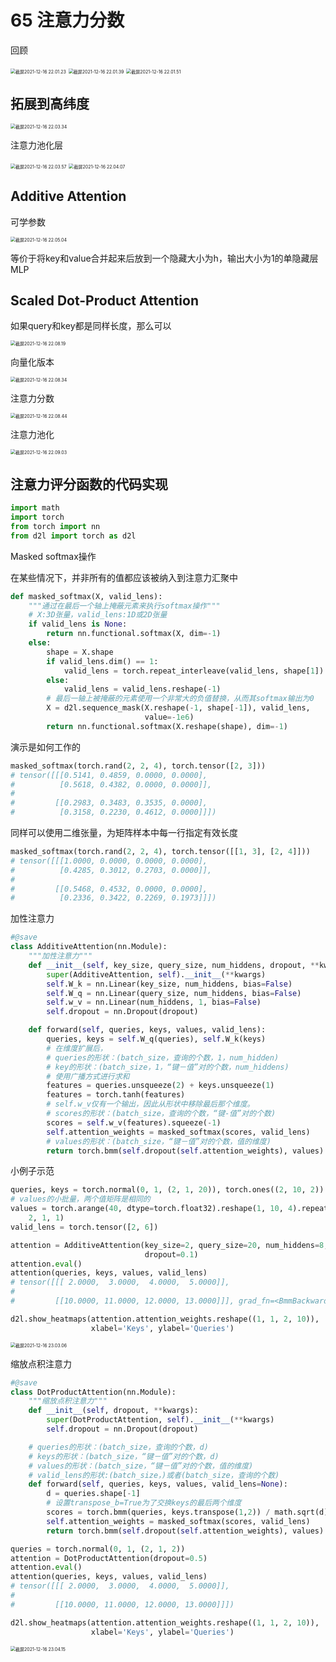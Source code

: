 # 65 注意力分数

<!--注意力分数是query和key的相似度，注意力权重是分数的softmax结果-->

<!--两种常见的分数计算：-->

<!--将query和key合并起来进入一个单输出单隐藏层的MLP-->

<!--直接将query和key做内积-->

回顾

<img src="/Users/hanyixiao/Library/Application Support/typora-user-images/截屏2021-12-16 22.01.23.png" alt="截屏2021-12-16 22.01.23" style="zoom:50%;" />

<img src="/Users/hanyixiao/Library/Application Support/typora-user-images/截屏2021-12-16 22.01.39.png" alt="截屏2021-12-16 22.01.39" style="zoom:50%;" />

<img src="/Users/hanyixiao/Library/Application Support/typora-user-images/截屏2021-12-16 22.01.51.png" alt="截屏2021-12-16 22.01.51" style="zoom:50%;" />

## 拓展到高纬度

<img src="/Users/hanyixiao/Library/Application Support/typora-user-images/截屏2021-12-16 22.03.34.png" alt="截屏2021-12-16 22.03.34" style="zoom:50%;" />

注意力池化层

<img src="/Users/hanyixiao/Library/Application Support/typora-user-images/截屏2021-12-16 22.03.57.png" alt="截屏2021-12-16 22.03.57" style="zoom:50%;" />

<img src="/Users/hanyixiao/Library/Application Support/typora-user-images/截屏2021-12-16 22.04.07.png" alt="截屏2021-12-16 22.04.07" style="zoom:50%;" />

## Additive Attention

可学参数

<img src="/Users/hanyixiao/Library/Application Support/typora-user-images/截屏2021-12-16 22.05.04.png" alt="截屏2021-12-16 22.05.04" style="zoom:50%;" />

等价于将key和value合并起来后放到一个隐藏大小为h，输出大小为1的单隐藏层MLP

## Scaled Dot-Product Attention

如果query和key都是同样长度，那么可以

<img src="/Users/hanyixiao/Library/Application Support/typora-user-images/截屏2021-12-16 22.08.19.png" alt="截屏2021-12-16 22.08.19" style="zoom:50%;" />

向量化版本

<img src="/Users/hanyixiao/Library/Application Support/typora-user-images/截屏2021-12-16 22.08.34.png" alt="截屏2021-12-16 22.08.34" style="zoom:50%;" />

注意力分数

<img src="/Users/hanyixiao/Library/Application Support/typora-user-images/截屏2021-12-16 22.08.44.png" alt="截屏2021-12-16 22.08.44" style="zoom:50%;" />

注意力池化

<img src="/Users/hanyixiao/Library/Application Support/typora-user-images/截屏2021-12-16 22.09.03.png" alt="截屏2021-12-16 22.09.03" style="zoom:50%;" />

## 注意力评分函数的代码实现

```python
import math
import torch
from torch import nn
from d2l import torch as d2l
```

Masked softmax操作

在某些情况下，并非所有的值都应该被纳入到注意力汇聚中

```python
def masked_softmax(X, valid_lens):
    """通过在最后一个轴上掩蔽元素来执行softmax操作"""
    # X:3D张量，valid_lens:1D或2D张量
    if valid_lens is None:
        return nn.functional.softmax(X, dim=-1)
    else:
        shape = X.shape
        if valid_lens.dim() == 1:
            valid_lens = torch.repeat_interleave(valid_lens, shape[1])
        else:
            valid_lens = valid_lens.reshape(-1)
        # 最后一轴上被掩蔽的元素使用一个非常大的负值替换，从而其softmax输出为0
        X = d2l.sequence_mask(X.reshape(-1, shape[-1]), valid_lens,
                              value=-1e6)
        return nn.functional.softmax(X.reshape(shape), dim=-1)
```

演示是如何工作的

```python
masked_softmax(torch.rand(2, 2, 4), torch.tensor([2, 3]))
# tensor([[[0.5141, 0.4859, 0.0000, 0.0000],
#          [0.5618, 0.4382, 0.0000, 0.0000]],
# 
#         [[0.2983, 0.3483, 0.3535, 0.0000],
#          [0.3158, 0.2230, 0.4612, 0.0000]]])
```

同样可以使用二维张量，为矩阵样本中每一行指定有效长度

```python
masked_softmax(torch.rand(2, 2, 4), torch.tensor([[1, 3], [2, 4]]))
# tensor([[[1.0000, 0.0000, 0.0000, 0.0000],
#          [0.4285, 0.3012, 0.2703, 0.0000]],
# 
#         [[0.5468, 0.4532, 0.0000, 0.0000],
#          [0.2336, 0.3422, 0.2269, 0.1973]]])
```

加性注意力

```python
#@save
class AdditiveAttention(nn.Module):
    """加性注意力"""
    def __init__(self, key_size, query_size, num_hiddens, dropout, **kwargs):
        super(AdditiveAttention, self).__init__(**kwargs)
        self.W_k = nn.Linear(key_size, num_hiddens, bias=False)
        self.W_q = nn.Linear(query_size, num_hiddens, bias=False)
        self.w_v = nn.Linear(num_hiddens, 1, bias=False)
        self.dropout = nn.Dropout(dropout)

    def forward(self, queries, keys, values, valid_lens):
        queries, keys = self.W_q(queries), self.W_k(keys)
        # 在维度扩展后，
        # queries的形状：(batch_size，查询的个数，1，num_hidden)
        # key的形状：(batch_size，1，“键－值”对的个数，num_hiddens)
        # 使用广播方式进行求和
        features = queries.unsqueeze(2) + keys.unsqueeze(1)
        features = torch.tanh(features)
        # self.w_v仅有一个输出，因此从形状中移除最后那个维度。
        # scores的形状：(batch_size，查询的个数，“键-值”对的个数)
        scores = self.w_v(features).squeeze(-1)
        self.attention_weights = masked_softmax(scores, valid_lens)
        # values的形状：(batch_size，“键－值”对的个数，值的维度)
        return torch.bmm(self.dropout(self.attention_weights), values)
```

小例子示范

```python
queries, keys = torch.normal(0, 1, (2, 1, 20)), torch.ones((2, 10, 2))
# values的小批量，两个值矩阵是相同的
values = torch.arange(40, dtype=torch.float32).reshape(1, 10, 4).repeat(
    2, 1, 1)
valid_lens = torch.tensor([2, 6])

attention = AdditiveAttention(key_size=2, query_size=20, num_hiddens=8,
                              dropout=0.1)
attention.eval()
attention(queries, keys, values, valid_lens)
# tensor([[[ 2.0000,  3.0000,  4.0000,  5.0000]],
# 
#         [[10.0000, 11.0000, 12.0000, 13.0000]]], grad_fn=<BmmBackward0>)
```

```python
d2l.show_heatmaps(attention.attention_weights.reshape((1, 1, 2, 10)),
                  xlabel='Keys', ylabel='Queries')
```

<img src="/Users/hanyixiao/Library/Application Support/typora-user-images/截屏2021-12-16 23.03.06.png" alt="截屏2021-12-16 23.03.06" style="zoom:50%;" />

缩放点积注意力

```python
#@save
class DotProductAttention(nn.Module):
    """缩放点积注意力"""
    def __init__(self, dropout, **kwargs):
        super(DotProductAttention, self).__init__(**kwargs)
        self.dropout = nn.Dropout(dropout)

    # queries的形状：(batch_size，查询的个数，d)
    # keys的形状：(batch_size，“键－值”对的个数，d)
    # values的形状：(batch_size，“键－值”对的个数，值的维度)
    # valid_lens的形状:(batch_size，)或者(batch_size，查询的个数)
    def forward(self, queries, keys, values, valid_lens=None):
        d = queries.shape[-1]
        # 设置transpose_b=True为了交换keys的最后两个维度
        scores = torch.bmm(queries, keys.transpose(1,2)) / math.sqrt(d)
        self.attention_weights = masked_softmax(scores, valid_lens)
        return torch.bmm(self.dropout(self.attention_weights), values)
```

```python
queries = torch.normal(0, 1, (2, 1, 2))
attention = DotProductAttention(dropout=0.5)
attention.eval()
attention(queries, keys, values, valid_lens)
# tensor([[[ 2.0000,  3.0000,  4.0000,  5.0000]],
# 
#         [[10.0000, 11.0000, 12.0000, 13.0000]]])
```

```python
d2l.show_heatmaps(attention.attention_weights.reshape((1, 1, 2, 10)),
                  xlabel='Keys', ylabel='Queries')
```

<img src="/Users/hanyixiao/Library/Application Support/typora-user-images/截屏2021-12-16 23.04.15.png" alt="截屏2021-12-16 23.04.15" style="zoom:50%;" />